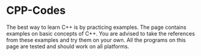 # CPP-Codes
The best way to learn C++ is by practicing examples. The page contains examples on basic concepts of C++. You are advised to take the references from these examples and try them on your own.  All the programs on this page are tested and should work on all platforms.
